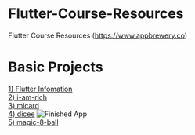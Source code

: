 # Flutter-Course-Resources
Flutter Course Resources (https://www.appbrewery.co) 

# Basic Projects

[1) Flutter Infomation](https://github.com/jyshine/FlutterInfo)
<br>
[2) i-am-rich](https://github.com/jyshine/Flutter_i-am-rich)
<br>
[3) micard](https://github.com/jyshine/Flutter_micard)
<br>
[4) dicee](https://github.com/jyshine/Flutter_dicee)
![Finished App](https://github.com/londonappbrewery/Images/blob/master/dicee-demo.gif)
<br>
[5) magic-8-ball](https://github.com/jyshine/Flutter_05_magic-8-ball)
